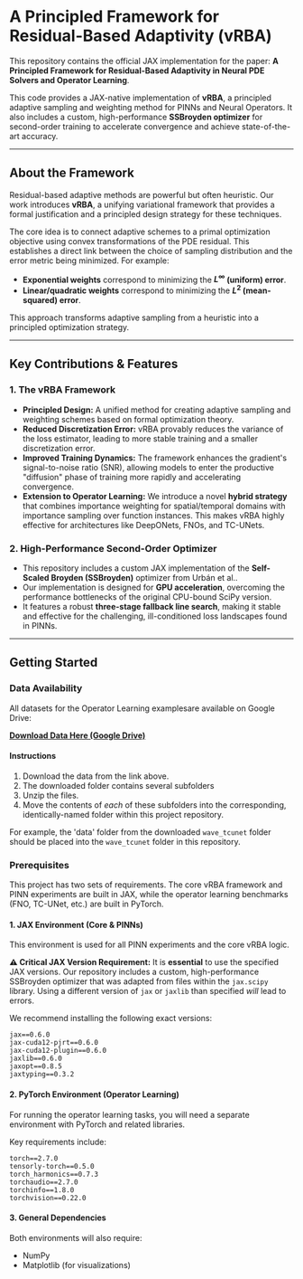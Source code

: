 # A Principled Framework for Residual-Based Adaptivity (vRBA)


This repository contains the official JAX implementation for the paper: **A Principled Framework for Residual-Based Adaptivity in Neural PDE Solvers and Operator Learning**.

This code provides a JAX-native implementation of **vRBA**, a principled adaptive sampling and weighting method for PINNs and Neural Operators. It also includes a custom, high-performance **SSBroyden optimizer** for second-order training to accelerate convergence and achieve state-of-the-art accuracy.

---

## About the Framework

Residual-based adaptive methods are powerful but often heuristic. Our work introduces **vRBA**, a unifying variational framework that provides a formal justification and a principled design strategy for these techniques.

The core idea is to connect adaptive schemes to a primal optimization objective using convex transformations of the PDE residual. This establishes a direct link between the choice of sampling distribution and the error metric being minimized. For example:
* **Exponential weights** correspond to minimizing the **$L^\infty$ (uniform) error**.
* **Linear/quadratic weights** correspond to minimizing the **$L^2$ (mean-squared) error**.

This approach transforms adaptive sampling from a heuristic into a principled optimization strategy.

---

## Key Contributions & Features

### 1. The vRBA Framework
* **Principled Design:** A unified method for creating adaptive sampling and weighting schemes based on formal optimization theory.
* **Reduced Discretization Error:** vRBA provably reduces the variance of the loss estimator, leading to more stable training and a smaller discretization error.
* **Improved Training Dynamics:** The framework enhances the gradient's signal-to-noise ratio (SNR), allowing models to enter the productive "diffusion" phase of training more rapidly and accelerating convergence.
* **Extension to Operator Learning:** We introduce a novel **hybrid strategy** that combines importance weighting for spatial/temporal domains with importance sampling over function instances. This makes vRBA highly effective for architectures like DeepONets, FNOs, and TC-UNets.

### 2. High-Performance Second-Order Optimizer
* This repository includes a custom JAX implementation of the **Self-Scaled Broyden (SSBroyden)** optimizer from Urbán et al..
* Our implementation is designed for **GPU acceleration**, overcoming the performance bottlenecks of the original CPU-bound SciPy version.
* It features a robust **three-stage fallback line search**, making it stable and effective for the challenging, ill-conditioned loss landscapes found in PINNs.
---

## Getting Started

### Data Availability

All datasets for the Operator Learning examplesare available on Google Drive:

[**Download Data Here (Google Drive)**](https://drive.google.com/drive/folders/1IiSt-g_Vs0wKcSbvzgnwCFTBP_v75Tc-?usp=drive_link)

#### Instructions

1.  Download the data from the link above.
2.  The downloaded folder contains several subfolders 
3.  Unzip the files.
4.  Move the contents of *each* of these subfolders into the corresponding, identically-named folder within this project repository.

For example, the 'data' folder from the downloaded `wave_tcunet` folder should be placed into the `wave_tcunet` folder in this repository.

### Prerequisites

This project has two sets of requirements. The core vRBA framework and PINN experiments are built in JAX, while the operator learning benchmarks (FNO, TC-UNet, etc.) are built in PyTorch.

#### 1. JAX Environment (Core & PINNs)

This environment is used for all PINN experiments and the core vRBA logic.

**⚠️ Critical JAX Version Requirement:**
It is **essential** to use the specified JAX versions. Our repository includes a custom, high-performance SSBroyden optimizer that was adapted from files within the `jax.scipy` library. Using a different version of `jax` or `jaxlib` than specified *will* lead to errors.

We recommend installing the following exact versions:

```
jax==0.6.0
jax-cuda12-pjrt==0.6.0
jax-cuda12-plugin==0.6.0
jaxlib==0.6.0
jaxopt==0.8.5
jaxtyping==0.3.2
```

#### 2. PyTorch Environment (Operator Learning)

For running the operator learning tasks, you will need a separate environment with PyTorch and related libraries.

Key requirements include:

```
torch==2.7.0
tensorly-torch==0.5.0
torch_harmonics==0.7.3
torchaudio==2.7.0
torchinfo==1.8.0
torchvision==0.22.0
```

#### 3. General Dependencies

Both environments will also require:
* NumPy
* Matplotlib (for visualizations)